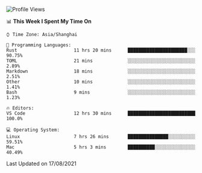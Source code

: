 <!--START_SECTION:waka-->
![Profile Views](http://img.shields.io/badge/Profile%20Views-4-blue)

📊 **This Week I Spent My Time On** 

```text
⌚︎ Time Zone: Asia/Shanghai

💬 Programming Languages: 
Rust                     11 hrs 20 mins      ██████████████████████░░░   90.75% 
TOML                     21 mins             ░░░░░░░░░░░░░░░░░░░░░░░░░   2.89% 
Markdown                 18 mins             ░░░░░░░░░░░░░░░░░░░░░░░░░   2.51% 
Other                    10 mins             ░░░░░░░░░░░░░░░░░░░░░░░░░   1.41% 
Bash                     9 mins              ░░░░░░░░░░░░░░░░░░░░░░░░░   1.23%

🔥 Editors: 
VS Code                  12 hrs 30 mins      █████████████████████████   100.0%

💻 Operating System: 
Linux                    7 hrs 26 mins       ███████████████░░░░░░░░░░   59.51% 
Mac                      5 hrs 3 mins        ██████████░░░░░░░░░░░░░░░   40.49%

```


 Last Updated on 17/08/2021
<!--END_SECTION:waka-->
